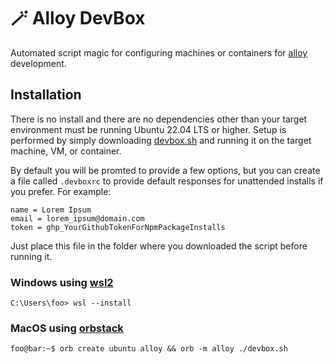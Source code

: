 # 🪄 Alloy DevBox
Automated script magic for configuring machines or containers
for [alloy](https://github.com/StullerInc/alloy) development.

## Installation

There is no install and there are no dependencies other than your target environment must be running Ubuntu 22.04 LTS
or higher. Setup is performed by simply downloading [devbox.sh](devbox.sh) and running it on the target machine, VM, or container.

By default you will be promted to provide a few options, but you can create a file called `.devboxrc` to provide default responses for unattended installs if you prefer. For example:

```env
name = Lorem Ipsum
email = lorem_ipsum@domain.com
token = ghp_YourGithubTokenForNpmPackageInstalls
```
Just place this file in the folder where you downloaded the script before running it.

### Windows using [wsl2](https://learn.microsoft.com/en-us/windows/wsl/install)
```console
C:\Users\foo> wsl --install
```

### MacOS using [orbstack](https://orbstack.dev)
```console
foo@bar:~$ orb create ubuntu alloy && orb -m alloy ./devbox.sh
```

